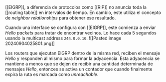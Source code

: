 [[EIGRP]], a diferencia de protocolos como [[RIP]] no anuncia toda la [[routing table]] en intervalos de tiempo. En cambio, este utiliza el concepto de _neighbor relationships_ para obtener ese resultado. 

Cuando una interface se configura con [[EIGRP]], este comienza a enviar _Hello packets_ para tratar de encontrar vecinos. Lo hace cada 5 segundos usando la multicast address `244.0.0.10`. 
![[Pasted image 20240904025801.png]]

Los routers que ejecutan EIGRP dentro de la misma red, reciben el mensaje _Hello_ y responden al mismo para formar la adyacencia. Esta adyacencia se mantiene a menos que se dejen de recibir una cantidad determinada de mensajes _Hello_, entonces se activa un contador que cuando finalmente expira la ruta es marcada como _unreachable_. 